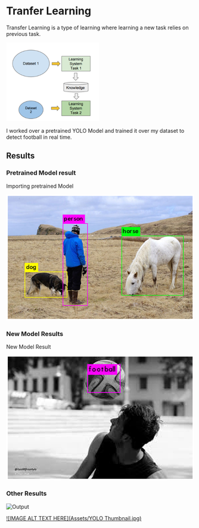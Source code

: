 # Tranfer Learning

Transfer Learning is a type of learning where learning a new task relies on previous task.

![Tranfer-learning](Assets/Transfer-Learning.png)

I worked over a pretrained YOLO Model and trained it over my dataset to detect football in real time. 

## Results

### Pretrained Model result

Importing pretrained Model

![Pretrained_Model_result](Assets/Pretrained_Model_Result.png)

### New Model Results

New Model Result

![New Model Result](Assets/New_Model_Result.png)

### Other Results

![Output](Assets/output.gif)


[![IMAGE ALT TEXT HERE](Assets/YOLO Thumbnail.jpg)](https://youtu.be/DY5EdGvKP2Q)

